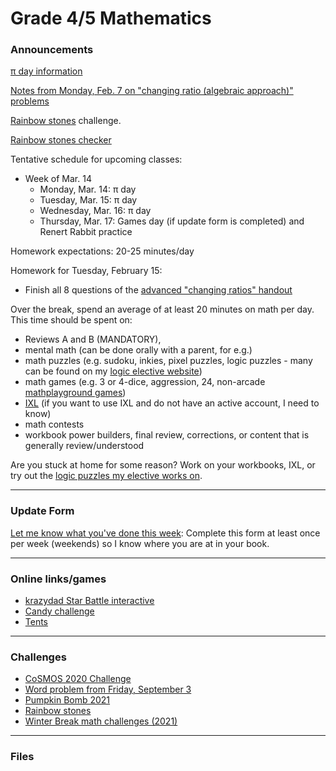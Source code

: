 # Grade 4/5 Mathematics

### Announcements

<a href="https://renertmath.github.io/pi">&pi; day information</a>

<a href="https://vchan2.github.io/2021gr45/2022-02-08%20Div%202%20lower%20(Changing%20Ratios%20-%20algebraic%20approach).pdf">Notes from Monday, Feb. 7 on "changing ratio (algebraic approach)" problems</a>

<a href="https://vchan2.github.io/Challenges/Rainbow_Stones.pdf">Rainbow stones</a> challenge. 

<a href="https://docs.google.com/spreadsheets/d/14wqepGsFxLAjsrSy6zXiKBE_6OWczlzNFa5q82cPxqg/edit?usp=sharing">Rainbow stones checker</a>

Tentative schedule for upcoming classes:

<!--
* Week of September 6:
    * Tuesday, September 7: Mini-math
    * Wednesday, September 8: WB day
    * Thursday, September 9: Games day (Extreme math)
* Week of September 13:
    * Monday, September 13: Assessment
    * Tuesday, September 14: Assessment
    * Wednesday, September 15: WB day
    * Thursday, September 16: Games day
* Week of September 20:
    * Monday, September 20: Mini-math
    * Tuesday, September 21: Extreme math
    * Wednesday, September 22: WB day
    * Thursday, September 23: Games day
* Week of September 27:
    * Monday, September 27: Mini-math
    * Tuesday, September 28: Work on order of operations and converting fractions to decimals
    * Wednesday, September 29: WB day
    * Thursday, September 30: WB day
* Week of October 4:
    * Monday, October 4: Mini-math (contest)
    * Tuesday, October 5: Work period
    * Wednesday, October 6: WB day
    * Thursday, October 7: Games day
* Week of October 11:
    * Tuesday, October 12: Percentage 
    * Wednesday, October 13: WB day
    * Thursday, October 14: Games day
* Week of October 18:
    * Monday, October 18: Mini-math
    * Tuesday, October 19: Games day
    * Wednesday, October 20: Special activity in theater(?)
    * Thursday, October 21: WB day
* Week of November 1:
    * Monday, November 1: Fair Division
    * Tuesday, November 2: Rainbow Stones puzzle
    * Wednesday, November 3: WB day
    * Thursday, November 4: Pumpkin Bomb wrap-up
* Week of November 15:
    * Monday, November 15: Reviews A and B; Shape algebra with 2 equations
    * Tuesday, November 16: AHSMC
    * Wednesday, November 17: BCC
    * Thursday, November 18: WB/puzzles
* Week of November 22:
    * Monday, November 22: Shape algebra with 2 equations
    * Tuesday, November 23: WB day
    * Wednesday, November 24: WB day
    * Thursday, November 25: games
* Week of November 29:
    * Monday, November 29: Systems of 2 equations (integers and rationals)
    * Tuesday, November 30: Systems of 3 equations
    * Wednesday, December 1: WB day
    * Thursday, December 2: Games
* Week of Dec. 6
    * Monday, Dec. 6: Mini-math (mental math, PAT 6 part A test 2), equations and solutions
    * Tuesday, Dec. 7: Systems of 3 equations (Gaussian elimination)
    * Wednesday, Dec. 8: WB day
    * Thursday, Dec. 9: Games 
* Week of Dec. 13
    * Monday, Dec. 6: Winter Concert rehearsals - no class
    * Tuesday, Dec. 7: Star battle
    * Wednesday, Dec. 8: WB day
    * Thursday, Dec. 9: 3D shape ornaments
* Week of Jan. 4
    * Tuesday, Jan. 4: Reviews A and B, Introduction to transformations
    * Wednesday, Jan. 5: WB day
    * Thursday, Jan. 6: Games day
* Week of Jan. 10
    * Monday, Jan. 10: Mini-math (mental math, PAT 6 part A test 3)
    * Tuesday, Jan. 11: Transformations (translations and reflections)
    * Wednesday, Jan. 12: WB day
    * Thursday, Jan. 13: Games day
* Week of Jan. 17
    * Monday, Jan. 17: House of mirrors
    * Tuesday, Jan. 18: Transformations (reflections of boxes)
    * Wednesday, Jan. 19: WB day
    * Thursday, Jan. 20: Games day
* Week of Jan. 24
    * Monday, Jan. 24: Mini-math (mental math, PAT 6 part A test 4) and transformations (rotations)
    * Tuesday, Jan. 25: Transformations (rotations)
    * Wednesday, Jan. 26: WB day
    * Thursday, Jan. 27: Puzzles day
* Week of Jan. 31
    * Monday, Jan. 31: Mini-math
    * Tuesday, Feb. 1: Changing ratio problems
    * Wednesday, Feb. 2: Games day with Mr. Vlad (if update form is completed)
    * Thursday, Feb. 3: WB day
* Week of Feb. 7
    * Monday, Feb. 7: Changing ratio problems (alegbraic approach) + work period/puzzles
    * Tuesday, Feb. 8: Changing ratio problems (hard version)
    * Wednesday, Feb. 9: WB day
    * Thursday, Feb. 10: Games day
* Week of Feb. 14
    * Monday, Feb. 14: Valentine's Day puzzles
    * Tuesday, Feb. 15: Pascal contest mock
    * Wednesday, Feb. 16: WB day
    * Thursday, Feb. 17: Games day
* Week of Feb. 28
    * Monday, Feb. 28: Pascal prep
    * Tuesday, Mar. 1: Reviews A and B
    * Wednesday, Mar. 2: WB day
    * Thursday, Mar. 3: Games day
* Week of Mar. 7
    * Monday, Mar. 7: CESMC practice
    * Tuesday, Mar. 8: WB day
    * Wednesday, Mar. 9: pi activity 
    * Thursday, Mar. 10: pi activity
-->
* Week of Mar. 14
    * Monday, Mar. 14: &pi; day
    * Tuesday, Mar. 15: &pi; day
    * Wednesday, Mar. 16: &pi; day 
    * Thursday, Mar. 17: Games day (if update form is completed) and Renert Rabbit practice



<!--
Tentative schedule for upcoming classes:
  * Week of May 24
    * Tuesday, May 25: Workbooks/assessments
    * Wednesday, May 26: Outdoor activity - amphitheatre
    * Thursday, May 27: CESMC
  * Week of May 31
    * Monday, May 31: Mean, median, mode activity
    * Tuesday, June 1: Outdoor activity - pond 
    * Wednesday, June 2: COL - PE
    * Thursday, June 3: Workbooks/assessments
  * Week of June 7
    * Monday, June 7: Data visualization
    * Tuesday, June 8: Data visualization
    * Wednesday, June 9: CHOICE FRIDAY
    * Thursday, June 10: Workbooks/assessments
  * Week of June 14
    * Monday, May 14: Outdoor activity - pond
    * Tuesday, June 15: It's Over 9000 
    * Wednesday, June 16: PIRLS
    * Thursday, June 17: Workbooks/assessments
  * Week of June 21
    * Monday, June 21: Games day
    * Tuesday, June 22: Outdoor activity - courtyard (weather permitting) 
    * Wednesday, June 23: Play Day (PE event)
    * Thursday, June 24: CHOICE FRIDAY
-->


<!--
Schedule for next week:
  * Monday, May 17: Mini-math
  * Tuesday, May 18: 2021 JMC/Gauss
  * Wednesday, May 19: Workbooks
  * Thursday, May 20: Game
Schedule for next week:
  * Monday, May 10: Mini-math
  * Tuesday, May 11: 2021 JMC
  * Wednesday, May 12: Workbooks
  * Thursday, May 13: Game/activity
Schedule for next week:
  * Monday, May 3: Outdoor (field) - dress appropriately. You will not need any materials.
  * Tuesday, May 4: Tessellation judging for first part of class, then workbooks and assessments for remaining part of class.
  * Wednesday, May 5: Outdoor (ampitheatre) - puzzles. You will need pencils and binders.
  * Thursday, May 6: <strike>CESMC</strike> The CESMC is postponed until after we get back to school. Instead, we will be going to the field for some activities.
Schedule for next week:
  * Monday, April 19: Mathbook Monday
  * Tuesday, April 20: Outdoor activity - dress appropriately. You will not need any materials.
  * Wednesday, April 21: CESMC
  * Thursday, April 22: In-class activity
-->

<!--
<a href="https://renertmath.github.io/pi">&pi; day information</a>
-->


Homework expectations: 20-25 minutes/day

Homework for Tuesday, February 15: 
  * Finish all 8 questions of the <a href="https://vchan2.github.io/2021gr45/Changing_ratios_adv_1.pdf">advanced "changing ratios" handout</a>


Over the break, spend an average of at least 20 minutes on math per day. This time should be spent on: 
  * Reviews A and B (MANDATORY),
  * mental math (can be done orally with a parent, for e.g.)
  * math puzzles (e.g. sudoku, inkies, pixel puzzles, logic puzzles - many can be found on my <a href="https://vchan2.github.io/2020logicpuzzles.html">logic elective website</a>)
  * math games (e.g. 3 or 4-dice, aggression, 24, non-arcade <a href="mathplayground.com/">mathplayground games</a>)
  * <a href="https://ca.ixl.com/">IXL</a> (if you want to use IXL and do not have an active account, I need to know)
  * math contests
  * workbook power builders, final review, corrections, or content that is generally review/understood


<!--
Homework for Tuesday, February 8: 
  * Finish the first 11 questions of the <a href="https://vchan2.github.io/2021gr45/changing_ratios_1.pdf">"changing ratios" handout</a>
Homework for Tuesday, February 1: 
  * Finish rotations handout
Homework for Tuesday, January 25: 
  * Finish first reflection handout and at least one of each type of problem (6 total) on the reflection of boxes handout
Homework for Tuesday, January 18: 
  * Finish translation handout
-->


<!--
Homework for Tuesday, December 7: 
  * Finish all 8 questions of the <a href="https://vchan2.github.io/2021gr45/Systems_of_2lin_eqns.pdf">"Systems of (2) linear equations" handout</a>
  * Finish 2 questions of the <a href="https://vchan2.github.io/2021gr45/Systems_of_3lin_eqns.pdf">"Systems of (3) linear equations" handout</a>
Note: fully worked out solutions using both elimination and substitution can be seen in this <a href="https://vchan2.github.io/2021gr45/Systems_of_2lin_eqns_eg.pdf">example</a>.
Homework for Tuesday, November 30: 
  * Finish all questions in Series 2 of the Shape Algebra packet
Homework for Tuesday, November 23: 
  * Finish up to question 15 in Series 1 of the Shape Algebra packet
-->

<!--
Over the break, spend an average of at least 20 minutes on math per day. This time should be spent on: 
  * Reviews A and B (MANDATORY),
  * mental math (can be done orally with a parent, for e.g.)
  * math puzzles (e.g. sudoku, inkies, pixel puzzles, logic puzzles - many can be found on my <a href="https://vchan2.github.io/2020logicpuzzles.html">logic elective website</a>)
  * math games (e.g. 3 or 4-dice, aggression, 24, non-arcade <a href="mathplayground.com/">mathplayground games</a>)
  * <a href="https://ca.ixl.com/">IXL</a> (if you want to use IXL and do not have an active account, I need to know)
  * math contests
  * workbook power builders, final review, corrections, or content that is generally review/understood
  * <a href="https://vchan2.github.io/Challenges/Rainbow_Stones.pdf">Rainbow stones</a> challenge (<a href="https://docs.google.com/spreadsheets/d/14wqepGsFxLAjsrSy6zXiKBE_6OWczlzNFa5q82cPxqg/edit?usp=sharing">Updated Rainbow stones checker</a>)
-->

<!--
Homework for Monday, October 25: 
  * Submit your estimates for the <a href="https://renertmath.github.io/RenertMath-PumpkinBomb2021/">Pumpkin Bomb 2021</a> activity
Homework for Friday, September 3:
  * Read and sign the course outline with your parents.
  * Complete the Introduction Questionnaire. This should take you about 15-25 minutes.
Homework for Tuesday, September 7:
  * Finish as much of the <a href="https://vchan2.github.io/Activities/0-100%20digit%20puzzle%20template.pdf">3 dice sheet</a> as you can (0 to 100 using 1, 4, 9)
  * (optional) <a href="https://vchan2.github.io/2021gr45/Word_problem_2021-09-03.pdf"> Word problem </a> 
Homework for Wednesday, September 29:
  * Finish order of operations/converting fractions to decimals booklet
-->


<!--
Over the break, spend at least 20 minutes on math per day. This time should be spent on: 
  * Reviews A and B,
  * <a href="https://vchan2.github.io/Challenges/2021-04-01_digit_puzzle.pdf"> 2021-04-01 challenge </a> (optional)
  * mental math (can be done orally with a parent, for e.g.)
  * math puzzles (e.g. sudoku, inkies, pixel puzzles, logic puzzles - many can be found on my <a href="https://vchan2.github.io/2020logicpuzzles.html">logic elective website</a>)
  * math games (e.g. 3 or 4-dice, aggression, 24, non-arcade <a href="mathplayground.com/">mathplayground games</a>)
  * <a href="https://ca.ixl.com/">IXL</a> (if you want to use IXL and do not have an active account, I need to know)
  * math contests - the Junior Math Contest is coming up, you can find past problems for practice <a href="https://science.ucalgary.ca/mathematics-statistics/engagement/educational-outreach/junior-math-contest/archive"> here</a>
  * workbook power builders, final review, corrections, or content that is generally review/understood
-->

<!--
Over the break, spend at least 20 minutes on math per day. This time should be spent on: 
  * Reviews A and B,
  * mental math (can be done orally with a parent, for e.g.)
  * math puzzles (e.g. sudoku, inkies, pixel puzzles, logic puzzles - many can be found on my <a href="https://vchan2.github.io/2020logicpuzzles.html">logic elective website</a>)
  * math games (e.g. 3 or 4-dice, aggression, 24, non-arcade <a href="mathplayground.com/">mathplayground games</a>)
  * <a href="https://ca.ixl.com/">IXL</a> (if you want to use IXL and do not have an active account, I need to know)
  * math contests
  * workbook power builders, final review, corrections, or content that is generally review/understood
  * <a href="https://vchan2.github.io/Challenges/Cupid's_quiver.pdf">Cupid's quiver challenge</a>
-->


<!--
Optional work for next week: create your own <a href="https://solveme.edc.org/mobiles/">mobile balance puzzles</a>.
Specific homework for Thursday, Feb. 4:
  * Write down your mathemagic trick in clearly defined steps as you would explain to an audience, and include a proof using algebra to show why your trick works.
Specific homework for Monday, Jan. 25:
  * Finish questions 1)a), 2)a), 3)a), and 4)a) from the <a href="https://vchan2.github.io/algebra/Algebra.pdf">"Misc. algebra problems" handout</a>. You must show all of your work, neatly and clearly. You may use a calculator.
Specific homework for Thursday, Jan. 14:
  * Finish the table from the <a href="https://vchan2.github.io/Activities/Packing-Pasta-handout.pdf">pasta packing activity</a>.
Specific homework for Monday, Jan. 4:
  * Complete Reviews A (no calculator) and B (calculator allowed). Your parents have the links. 
Over the break, try to spend an average of 20 minutes on math per day. This time should be spent on: 
  * Reviews A and B,
  * mental math (can be done orally with a parent, for e.g.)
  * math puzzles (e.g. sudoku, inkies, pixel puzzles, logic puzzles - some can be found on my <a href="https://vchan2.github.io/2020logicpuzzles.html">logic elective website</a>)
  * math games (e.g. 3 or 4-dice, aggression, 24, non-arcade <a href="mathplayground.com/">mathplayground games</a>)
  * <a href="https://ca.ixl.com/">IXL</a> (if you want to use IXL and do not have an active account, I need to know)
  * math contests
  * workbook power builders, final review, corrections, or content that is generally review/understood
  * the <a href="https://vchan2.github.io/Challenges/2020-21Winter_Break.pdf">Winter Break math challenges</a>
Over the break, spend at least 20 minutes on math per day. This time should be spent on: 
  * Reviews A and B,
  * mental math (can be done orally with a parent, for e.g.)
  * math puzzles (e.g. sudoku, inkies, pixel puzzles, logic puzzles - some can be found on my <a href="https://vchan2.github.io/2020logicpuzzles.html">logic elective website</a>)
  * math games (e.g. 3 or 4-dice, aggression, 24, non-arcade <a href="mathplayground.com/">mathplayground games</a>)
  * <a href="https://ca.ixl.com/">IXL</a> (if your child wishes to use IXL and does not have an active account, I need to know)
  * math contests - the BCC is coming up, you can find past problems for practice <a href="https://www.cemc.uwaterloo.ca/contests/past_contests.html#bcc"> here</a>
  * workbook power builders, final review, corrections, or content that is generally review/understood
-->


Are you stuck at home for some reason? Work on your workbooks, IXL, or try out the <a href="https://vchan2.github.io/2020logicpuzzles.html">logic puzzles my elective works on</a>.


<!--
Specific homework for Monday, June 21:
  * Fill out the End of Year feedback form (link available on Schoology)
Specific homework for Tuesday, June 8:
  * Make a copy of the <a href="https://docs.google.com/spreadsheets/d/1sd3U_BpCH6cc2I2BII17FAu8l3euVEq39oqJjDm8eLA/edit?usp=sharing">Pokemon data</a> (click on "File", then "Make a copy")
  * Play around with the graphs you can make using this data (click on "Insert", then "Chart"). You should have at least 2 different graphs/charts, but feel free to explore as many as you would like. Note: you should be using the data from the first tab, "Simplified_data", unless you would like to explore more variables and work with the data from the second tab, "Raw_data".
Specific homework for Thursday, June 3:
  * Fill out <a href="https://forms.gle/wNsXz2XbZ79ec1Gh8">this form</a> to submit your answers for the distance estimation.
Specific homework for Tuesday, May 4:
  * Create a tessellation, either digitally or on paper, using translations, reflections, or rotations. Feel free to add design embellishments, similar to the Escher tessellations we looked at in class. We will have a competition in-class to find the most interesting design! (For the tessellation project, you don't need more than 3x3 = 9 tiles in your tessellation, just to show how the tessellation works. In more complex tessellations, it turns out 9 might not be enough, but for the types of tessellations we did, it will be. Some people are experiencing difficulty with geogebra running too slowly when you have too many objects.)
Specific homework for Tuesday, April 27:
  * Practice making a single PDF of your "solutions" and uploading using the google form
Specific homework for Monday, April 26:
  * Play around with your translation tessellation. You may want to create a tessellation on paper based on your digital model.
Specific homework for Tuesday, March 23:
  * Complete, to the best of your ability, the 2019 JMC that was handed out in class. 
Specific homework for Tuesday, December 15:
  * Finish questions 9 and 10 on the <a href="https://vchan2.github.io/2020gr4/changing_ratios_01.pdf">"Changing Ratios"</a> handout.
Specific homework for Thursday, December 10:
  * Finish questions 6 and 7 on the <a href="https://vchan2.github.io/2020gr4/changing_ratios_01.pdf">"Changing Ratios"</a> handout.
Specific homework for Wednesday, December 9:
  * Finish questions 4 and 5 on the <a href="https://vchan2.github.io/2020gr4/changing_ratios_01.pdf">"Changing Ratios"</a> handout.
Specific homework for Monday, November 16: 
  * Finish Reviews A and B (get the link from your parents). You may test the system <a href="https://forms.gle/VezpduniDmU74iwb8"> here</a>.
Specific homework for Tuesday, October 13:
  * Finish the shape algebra series 0 and 1.
Specific homework for Monday, September 21:
  * Finish your worksheets (counts towards your daily math)
Specific homework for Thursday, September 3, 2020:
  * Join the Schoology course.
  * Fill out the <a href="https://forms.gle/7Cr4h1FoWTxSz2TD8">update form</a>.
  * Sign the course outline, have your parents sign it, and bring it to class.
  * Finish your "biography sheet" with the 4 questions.
  * Have an answer to the question: "What is the purpose of learning math?"
-->

---

### Update Form

<a href="https://forms.gle/YwzRwr7rxpzrKUP59"> Let me know what you've done this week</a>: Complete this form at least once per week (weekends) so I know where you are at in your book. 


<!--
You can see below if your entry has been recorded (it can take several minutes for the spreadsheet to update). Only record new information since your last update.
<p align="center">
<iframe src="https://docs.google.com/spreadsheets/d/e/2PACX-1vRKyjFED2oGNFD4i9CIM8U-lV3gmKU87IDq_tS0SBiLS3ySz7vH8cmXuCaIQPwvNMvZe8LxS6t5Hm9z/pubhtml?gid=37727654&amp;single=true&amp;widget=true&amp;headers=false" width="60%" height = "400"></iframe>
</p>
-->

---

### Online links/games

* <a href="https://krazydad.com/play/starbattle/">krazydad Star Battle interactive</a>
* <a href="https://www.mathplayground.com/candy_challenge_game.html">Candy challenge</a>
* <a href="https://www.puzzle-tents.com/">Tents</a>


<!--
* <a href="https://snap.berkeley.edu/snap/snap.html#present:Username=psafa&ProjectName=Numbers%20Game"> Measurement/estimation game </a>
* <a href="https://www.mathplayground.com/"> Math Playground </a> (In particular, <a href="https://www.mathplayground.com/index_prealgebra.html"> prealgebra games</a>)
* <a href="https://www.mathplayground.com/ASB_Index.html"> Math playground multiplayer games </a> - Compete against other players in a variety of games.
* <a href="https://www.playok.com/en/hex/#100"> Hex online </a> - Play against other people
* <a href="https://solveme.edc.org/mobiles/"> Mobile balance puzzles </a>
   * <a href="https://solveme.edc.org/mobiles/?mobiles=200662"> Dr. Vince's puzzle #1 </a> (Moderate)
   * <a href="https://solveme.edc.org/mobiles/?mobiles=201443"> Dr. Vince's puzzle #2 </a> (Hard)
   * <a href="https://solveme.edc.org/mobiles/?mobiles=201442"> Dr. Vince's puzzle #3 </a> (Ultra hard)
* <a href="http://www.euclidthegame.com/Tutorial/"> Euclid the game </a>
* <a href="https://www.geogebra.org/classic?lang=en"> Geogebra (classic) </a>
-->

---

### Challenges

* <a href="https://renertmath.github.io/RenertMath-CelebrateMath/">CoSMOS 2020 Challenge</a> 
* <a href="https://vchan2.github.io/2021gr45/Word_problem_2021-09-03.pdf">Word problem from Friday, September 3</a> 
* <a href="https://renertmath.github.io/RenertMath-PumpkinBomb2021/">Pumpkin Bomb 2021</a>
* <a href="https://vchan2.github.io/Challenges/Rainbow_Stones.pdf">Rainbow stones</a>
* <a href="https://vchan2.github.io/Challenges/2021-22Winter_Break.pdf"> Winter Break math challenges (2021) </a>

<!--
* <a href="https://vchan2.github.io/Challenges/Rainbow_Stones.pdf"> Rainbow stones </a>
* <a href="https://vchan2.github.io/Challenges/Boomerang_fractions.pdf"> Boomerang fractions </a>
* <a href="https://vchan2.github.io/Challenges/Fruit_puzzle.pdf"> Fruit algebra puzzle - over 95% of people cannot solve this! </a>
* <a href="https://vchan2.github.io/Challenges/2020-21Winter_Break.pdf"> Winter Break math challenges </a> (<a href="https://vchan2.github.io/Challenges/2020-21Winter_Break_winners.pdf">Results</a>)
* <a href="https://vchan2.github.io/Challenges/Cupid's_quiver.pdf"> Cupid's quiver </a>
* <a href="https://vchan2.github.io/Challenges/pi_digit_puzzle2021basic.pdf"> &pi; day 2021 challenge (basic version) </a>
* <a href="https://vchan2.github.io/Challenges/pi_digit_puzzle2021.pdf"> &pi; day 2021 challenge (advanced version) </a>
* <a href="https://vchan2.github.io/Challenges/2021-04-01_digit_puzzle.pdf"> 2021-04-01 challenge </a>
-->

---

### Files

<!--
* <a href="https://vchan2.github.io/2020gr4/Math%20Gr4%20Course%20Outline%202020-2021%20online.pdf"> Course outline </a>
* <a href="https://vchan2.github.io/2020gr4/Mini-math_Gr4.pdf"> Mini-math </a> (<a href="https://vchan2.github.io/2020gr4/Mini-math_Gr4_sol.pdf">Solutions</a>)
-->

